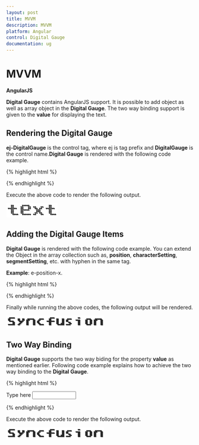 ```yaml
---
layout: post
title: MVVM
description: MVVM
platform: Angular
control: Digital Gauge
documentation: ug
---
```


# MVVM

**AngularJS**

**Digital Gauge** contains AngularJS support. It is possible to add object as well as array object in the **Digital Gauge**. The two way binding support is given to the **value** for displaying the text.

## Rendering the Digital Gauge

**ej-DigitalGauge** is the control tag, where ej is tag prefix and **DigitalGauge** is the control name.**Digital Gauge** is rendered with the following code example.

{% highlight html %}

<!--To Render the Digital gauge-->
<!doctype html>
<html ng-app="syncApp">
   <head>
      <!—Refer the necessary script here-->
   </head>
   <body ng-controller="DigitalGauge">
      <ej-digitalgauge id="digitalCore" e-height="500" e-load="loadGaugeTheme">
      </ej-digitalgauge>
      <script type="text/javascript">
         <!—binding the value to the scope variables in application controller-->
         angular.module('syncApp', ['ejangular'])
         .controller('DigitalGauge', function ($scope) {
             $scope.number = “text”;
         });
      </script>
   </body>
</html>



{% endhighlight %}



Execute the above code to render the following output.

![](MVVM_images/MVVM_img1.png)

## Adding the Digital Gauge Items

**Digital Gauge** is rendered with the following code example. You can extend the Object in the array collection such as, **position**, **characterSetting**, **segmentSetting**, etc. with hyphen in the same tag.

**Example**: e-position-x. 

{% highlight html %}

<!--To Render the Digital gauge-->
<ej-digitalgauge id="digitalCore">
   <!--Adding Item collection to the digital gauge-->
   <e-items>
      <e-item e-segmentSettings-width="1" e-segmentSettings-spacing="0"
         e-value="Syncfusion" e-characterSetting-opacity="0.8"
         e-position-x="52" e-position-y="52"></e-item>
   </e-items>
</ej-digitalgauge>



{% endhighlight %}

Finally while running the above codes, the following output will be rendered.

![](MVVM_images/MVVM_img2.png)

## Two Way Binding

**Digital Gauge** supports the two way biding for the property **value** as mentioned earlier. Following code example explains how to achieve the two way binding to the **Digital Gauge**.

{% highlight html %}

<!doctype html>
<html ng-app="syncApp">
   <head>
      <meta charset="utf-8">
      <!—Refer the necessary script here-->
   </head>
   <body ng-controller="DigitalGauge">
      Type here <input type="text" id="txtValue" **ng-model="number"** Style="width:110px"/>
      <ej-digitalgauge id="digitalCore" e-height="200" e-load="loadGaugeTheme">
         <e-items>
            <e-item e-segmentSettings-width="1" e-segmentSettings-spacing="0"
               e-characterSetting-opacity="0.8" e-position-x="52"
               e-value="number" e-position-y="52"></e-item>
         </e-items>
      </ej-digitalgauge>
      <script type="text/javascript">
         <!--binding the value to the scope variables in application controller-->
         angular.module('syncApp', ['ejangular'])
         .controller('DigitalGauge', function ($scope) {
             $scope.number = "Syncfusion";
         });
      </script>
   </body>
</html>


{% endhighlight %}

Execute the above code to render the following output.

![](MVVM_images/MVVM_img3.png)